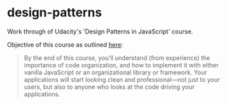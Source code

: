 # design-patterns
Work through of Udacity's 'Design Patterns in JavaScript' course.

Objective of this course as outlined [here](https://in.udacity.com/course/javascript-design-patterns--ud989):  

> By the end of this course, you’ll understand (from experience) the importance of code organization, and how to implement it with either vanilla JavaScript or an organizational library or framework. Your applications will start looking clean and professional—not just to your users, but also to anyone who looks at the code driving your applications.
